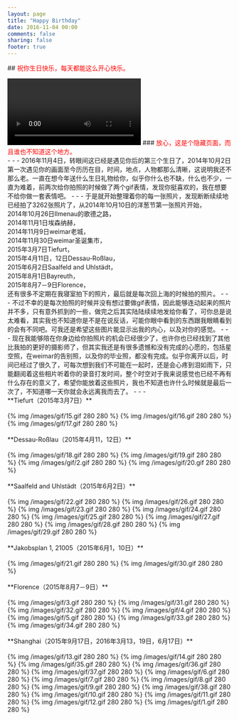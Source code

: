 ```yaml
---
layout: page
title: "Happy Birthday"
date: 2016-11-04 00:00
comments: false
sharing: false
footer: true
---
```

##<span style="color:red"> 祝你生日快乐，每天都能这么开心快乐。</span><br />

<video src="/videos/birthday.mp4"   controls="controls">
Your browser does not support the video tag.
</video>
### <span style="color:red">放心，这是个隐藏页面，而且谁也不知道这个地方。</span><br />
- - -
2016年11月4日，转眼间这已经是遇见你后的第三个生日了，2014年10月2日第一次遇见你的画面至今历历在目，时间，地点，人物都那么清晰，这说明我还不那么老。一直在想今年送什么生日礼物给你，似乎你什么也不缺，什么也不少，一直为难着，前两次给你拍照的时候做了两个gif表情，发现你挺喜欢的，我在想要不给你做一套表情吧。
- - -
于是就开始整理着你的每一张照片，发现断断续续地已经拍了3262张照片了，从2014年10月10日的洋葱节第一张照片开始，<br />
2014年10月26日Ilmenau的歌德之路，<br />
2014年11月1日埃森纳赫，<br />
2014年11月9日weimar老城，<br />
2014年11月30日weimar圣诞集市，<br />
2015年3月7日Tiefurt，<br />
2015年4月11日，12日Dessau-Roßlau，<br />
2015年6月2日Saalfeld and Uhlstädt， <br />
2015年8月1日Bayreuth， <br />
2015年8月7－9日Florence，<br />
还有很多不定期在我寝室拍下的照片，最后就是每次回上海的时候拍的照片。
- - -
不过不幸的是每次拍照的时候并没有想过要做gif表情，因此能够连动起来的照片并不多，只有意外抓到的一些，做完之后其实陆陆续续地发给你看了，可你总是说太难看，其实我也不知道你是不是在说反话，可能你眼中看到的东西跟我眼睛看到的会有不同吧。可我还是希望这些图片能显示出我的内心，以及对你的感觉。
- - -
现在我能够陪在你身边给你拍照片的机会已经很少了，也许你也已经找到了其他比我拍的更好的摄影师了，但其实我还是有很多遗憾和没有完成的心愿的，包括星空照，在weimar的告别照，以及你的毕业照，都没有完成。似乎你离开以后，时间已经过了很久了，可每次想到我们不可能在一起时，还是会心疼到泪如雨下，只能翻阅着这些相片听着你的录音打发时间，整个时空对于我来说感觉也已经不再有什么存在的意义了，希望你能放着这些照片，我也不知道也许什么时候就是最后一次了，不知道哪一天你就会永远离我而去了。
- - -
<br />
  **Tiefurt（2015年3月7日）**<br /><br />
{% img /images/gif/15.gif 280 280 %}
{% img /images/gif/16.gif 280 280 %}
{% img /images/gif/17.gif 280 280 %}
<br /><br />
  **Dessau-Roßlau（2015年4月11，12日）**<br /><br />
{% img /images/gif/18.gif 280 280 %}
{% img /images/gif/19.gif 280 280 %}
{% img /images/gif/2.gif 280 280 %}
{% img /images/gif/20.gif 280 280 %}
<br /><br />
  **Saalfeld and Uhlstädt（2015年6月2日）**<br /><br />
{% img /images/gif/22.gif 280 280 %}
{% img /images/gif/26.gif 280 280 %}
{% img /images/gif/23.gif 280 280 %}
{% img /images/gif/24.gif 280 280 %}
{% img /images/gif/25.gif 280 280 %}
{% img /images/gif/27.gif 280 280 %}
{% img /images/gif/28.gif 280 280 %}
{% img /images/gif/29.gif 280 280 %}
<br /><br />
  **Jakobsplan 1, 21005（2015年6月1，10日）**<br /><br />
{% img /images/gif/21.gif 280 280 %}
{% img /images/gif/30.gif 280 280 %}
<br /><br />
  **Florence（2015年8月7－9日）**<br /><br />
{% img /images/gif/3.gif 280 280 %}
{% img /images/gif/31.gif 280 280 %}
{% img /images/gif/32.gif 280 280 %}
{% img /images/gif/4.gif 280 280 %}
{% img /images/gif/5.gif 280 280 %}
{% img /images/gif/33.gif 280 280 %}
{% img /images/gif/34.gif 280 280 %}
<br /><br />
  **Shanghai（2015年9月17日，2016年3月13，19日，6月17日）**<br /><br />
{% img /images/gif/13.gif 280 280 %}
{% img /images/gif/14.gif 280 280 %}
{% img /images/gif/35.gif 280 280 %}
{% img /images/gif/36.gif 280 280 %}
{% img /images/gif/37.gif 280 280 %}
{% img /images/gif/6.gif 280 280 %}
{% img /images/gif/7.gif 280 280 %}
{% img /images/gif/8.gif 280 280 %}
{% img /images/gif/9.gif 280 280 %}
{% img /images/gif/38.gif 280 280 %}
{% img /images/gif/10.gif 280 280 %}
{% img /images/gif/11.gif 280 280 %}
{% img /images/gif/12.gif 280 280 %}
{% img /images/gif/1.gif 280 280 %}